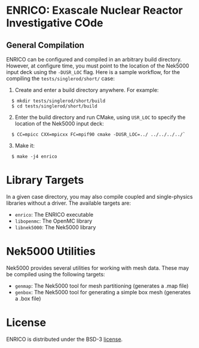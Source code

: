# ENRICO: Exascale Nuclear Reactor Investigative COde

## General Compilation

ENRICO can be configured and compiled in an arbitrary build directory.  However, at configure time, you must point to
the location of the Nek5000 input deck using the `-DUSR_LOC` flag.  Here is a sample workflow, for the compiling the
`tests/singlerod/short/` case:

  1. Create and enter a build directory anywhere.  For example:
  ``` Console
    $ mkdir tests/singlerod/short/build
    $ cd tests/singlerod/short/build
  ```
  2. Enter the build directory and run CMake, using `USR_LOC` to specify the location of the Nek5000 input deck:
  ``` Console
    $ CC=mpicc CXX=mpicxx FC=mpif90 cmake -DUSR_LOC=../ ../../../../`
  ```
  3. Make it:
  ``` Console
    $ make -j4 enrico
  ```

# Library Targets

In a given case directory, you may also compile coupled and single-physics libraries without a driver.  The available
targets are:
* `enrico`: The ENRICO executable
* `libopenmc`: The OpenMC library
* `libnek5000`: The Nek5000 library

# Nek5000 Utilities

Nek5000 provides several utilities for working with mesh data.  These may be compiled using the following
targets:
* `genmap`: The Nek5000 tool for mesh partitioning (generates a .map file)
* `genbox`: The Nek5000 tool for generating a simple box mesh (generates a .box file)

# License

ENRICO is distributed under the BSD-3 [license](LICENSE).
